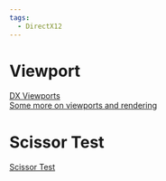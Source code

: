 ```yaml
---
tags:
  - DirectX12
---
```



# Viewport
[DX Viewports](https://learn.microsoft.com/en-us/windows/win32/direct3d9/viewports-and-clipping) <br/>
[Some more on viewports and rendering](http://www.directxtutorial.com/Lesson.aspx?lessonid=11-4-3)

# Scissor Test
[Scissor Test](https://learn.microsoft.com/en-us/windows/win32/direct3d9/scissor-test)
